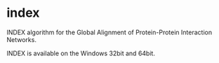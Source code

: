 # index
INDEX algorithm for the Global Alignment of Protein-Protein Interaction Networks.

INDEX is available on the Windows 32bit and 64bit.
